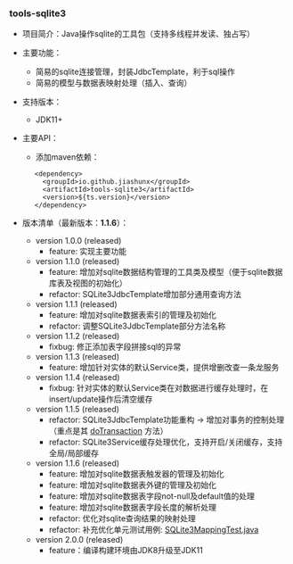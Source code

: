 
### tools-sqlite3

- 项目简介：Java操作sqlite的工具包（支持多线程并发读、独占写）

- 主要功能：
   - 简易的sqlite连接管理，封装JdbcTemplate，利于sql操作
   - 简易的模型与数据表映射处理（插入、查询）

- 支持版本：
   - JDK11+

- 主要API：

   - 添加maven依赖：
   ```text
      <dependency>
        <groupId>io.github.jiashunx</groupId>
        <artifactId>tools-sqlite3</artifactId>
        <version>${ts.version}</version>
      </dependency>
   ```

- 版本清单（最新版本：<b>1.1.6</b>）：

   - version 1.0.0 (released)
      - feature: 实现主要功能
   - version 1.1.0 (released)
      - feature: 增加对sqlite数据结构管理的工具类及模型（便于sqlite数据库表及视图的初始化）
      - refactor: SQLite3JdbcTemplate增加部分通用查询方法
   - version 1.1.1 (released)
      - feature: 增加对sqlite数据表索引的管理及初始化
      - refactor: 调整SQLite3JdbcTemplate部分方法名称
   - version 1.1.2 (released)
      - fixbug: 修正添加表字段拼接sql的异常
   - version 1.1.3 (released)
      - feature: 增加针对实体的默认Service类，提供增删改查一条龙服务
   - version 1.1.4 (released)
      - fixbug: 针对实体的默认Service类在对数据进行缓存处理时，在insert/update操作后清空缓存
   - version 1.1.5 (released)
      - refactor: SQLite3JdbcTemplate功能重构 -> 增加对事务的控制处理（重点是其 [doTransaction][1] 方法）
      - refactor: SQLite3Service缓存处理优化，支持开启/关闭缓存，支持全局/局部缓存
   - version 1.1.6 (released)
      - feature: 增加对sqlite数据表触发器的管理及初始化
      - feature: 增加对sqlite数据表外键的管理及初始化
      - feature: 增加对sqlite数据表字段not-null及default值的处理
      - feature: 增加对sqlite数据表字段长度的解析处理
      - refactor: 优化对sqlite查询结果的映射处理
      - refactor: 补充优化单元测试用例: [SQLite3MappingTest.java](src/test/java/io/github/jiashunx/tools/sqlite3/SQLite3Test.java)
   - version 2.0.0 (released)
      - feature：编译构建环境由JDK8升级至JDK11

[1]: src/main/java/io/github/jiashunx/tools/sqlite3/SQLite3JdbcTemplate.java
